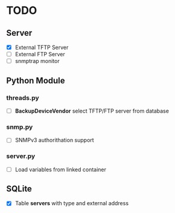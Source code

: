 # TODO

## Server
- [x] External TFTP Server
- [ ] External FTP Server
- [ ] snmptrap monitor

## Python Module

### threads.py
- [ ] **BackupDeviceVendor** select TFTP/FTP server from database
### snmp.py
- [ ] SNMPv3 authorithation support
### server.py
- [ ] Load variables from linked container

## SQLite
- [x] Table **servers** with type and external address
